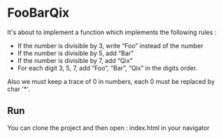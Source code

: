 # FooBarQix

It's about to implement a function which implements the following rules : 

- If the number is divisible by 3, write “Foo” instead of the number
- If the number is divisible by 5, add “Bar”
- If the number is divisible by 7, add “Qix”
- For each digit 3, 5, 7, add “Foo”, “Bar”, “Qix” in the digits order.

Also we must keep a trace of 0 in numbers, each 0 must be replaced by char '*'.

## Run
You can clone the project and then open : index.html in your navigator

